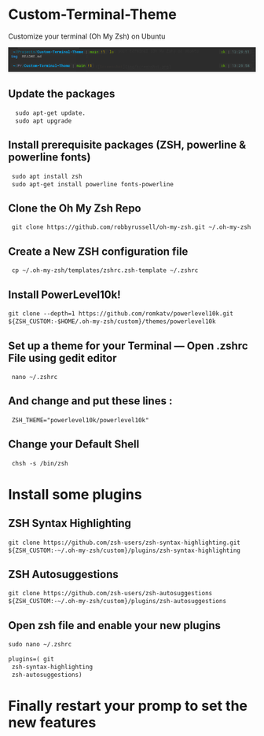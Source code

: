 # Custom-Terminal-Theme

Customize your terminal (Oh My Zsh) on Ubuntu

![Screenshot](img/screenshot.png)

## Update the packages

```
  sudo apt-get update.
  sudo apt upgrade
```

## Install prerequisite packages (ZSH, powerline & powerline fonts)

```
 sudo apt install zsh
 sudo apt-get install powerline fonts-powerline
```

## Clone the Oh My Zsh Repo

```
 git clone https://github.com/robbyrussell/oh-my-zsh.git ~/.oh-my-zsh
```

## Create a New ZSH configuration file

```
 cp ~/.oh-my-zsh/templates/zshrc.zsh-template ~/.zshrc
```

## Install PowerLevel10k!

```
git clone --depth=1 https://github.com/romkatv/powerlevel10k.git ${ZSH_CUSTOM:-$HOME/.oh-my-zsh/custom}/themes/powerlevel10k
```

## Set up a theme for your Terminal — Open .zshrc File using gedit editor

```
 nano ~/.zshrc
```

## And change and put these lines :

```
 ZSH_THEME="powerlevel10k/powerlevel10k"
```

## Change your Default Shell

```
 chsh -s /bin/zsh
```

# Install some plugins

## ZSH Syntax Highlighting

```
git clone https://github.com/zsh-users/zsh-syntax-highlighting.git ${ZSH_CUSTOM:-~/.oh-my-zsh/custom}/plugins/zsh-syntax-highlighting
```

## ZSH Autosuggestions

```
git clone https://github.com/zsh-users/zsh-autosuggestions ${ZSH_CUSTOM:-~/.oh-my-zsh/custom}/plugins/zsh-autosuggestions
```

## Open zsh file and enable your new plugins

```
sudo nano ~/.zshrc
```

```
plugins=( git
 zsh-syntax-highlighting
 zsh-autosuggestions)
```




# Finally restart your promp to set the new features